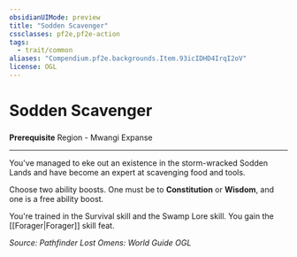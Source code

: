 ```yaml
---
obsidianUIMode: preview
title: "Sodden Scavenger"
cssclasses: pf2e,pf2e-action
tags:
  - trait/common
aliases: "Compendium.pf2e.backgrounds.Item.93icIDHD4IrqI2oV"
license: OGL
---
```

# Sodden Scavenger

### 






**Prerequisite** Region - Mwangi Expanse

* * *

You've managed to eke out an existence in the storm-wracked Sodden Lands and have become an expert at scavenging food and tools.

Choose two ability boosts. One must be to **Constitution** or **Wisdom**, and one is a free ability boost.

You're trained in the Survival skill and the Swamp Lore skill. You gain the [[Forager|Forager]] skill feat.

*Source: Pathfinder Lost Omens: World Guide*
*OGL*